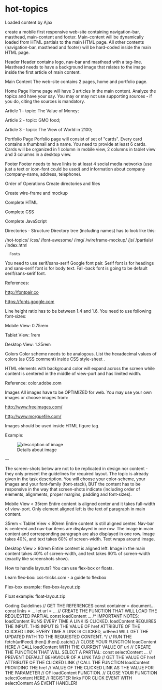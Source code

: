 # hot-topics
Loaded content by Ajax

create a mobile first responsive web-site containing navigation-bar, masthead, main-content and footer. Main-content will be dynamically loaded from HTML partials to the main HTML page. All other contents (navigation-bar, masthead and footer) will be hard-coded inside the main HTML page.

Header
Header contains logo, nav-bar and masthead with a tag-line. Masthead needs to have a background image that relates to the image inside the first article of main content.

Main Content
The web-site contains 2 pages, home and portfolio page.

Home Page
Home page will have 3 articles in the main content. Analyze the topics and have your say. You may or may not use supporting sources - if you do, citing the sources is mandatory.

Article 1 - topic: The Value of Money;

Article 2 - topic: GMO food;

Article 3 - topic: The View of World in 2100;

Portfolio Page
Porfolio page will consist of set of "cards". Every card contains a thumbnail and a name. You need to provide at least 6 cards. Cards will be organized in 1 column in mobile view, 2 columns in tablet view and 3 columns in a desktop view.

Footer
Footer needs to have links to at least 4 social media networks (use just a text or icon-font could be used) and information about company (company-name, address, telephone).

Order of Operations
Create directories and files

Create wire-frame and mockup

Complete HTML

Complete CSS

Complete JavaScript

Directories - Structure
Directory tree (including names) has to look like this:

/hot-topics/
       /css/
       /font-awesome/
       /img/
       /wireframe-mockup/
       /js/
       /partials/
       /index.html

      Fonts
You need to use serif/sans-serif Google font pair. Serif font is for headings and sans-serif font is for body text. Fall-back font is going to be default serif/sans-serif font.

References:

http://fontpair.co

https://fonts.google.com

Line height ratio has to be between 1.4 and 1.6. You need to use following font-sizes:

Mobile View: 0.75rem

Tablet View: 1rem

Desktop View: 1.25rem

Colors
Color scheme needs to be analogous. List the hexadecimal values of colors (as CSS comment) inside CSS style-sheet .

HTML elements with background color will expand across the screen while content is centered in the middle of view-port and has limited width.

Reference: color.adobe.com

Images
All images have to be OPTIMIZED for web. You may use your own images or choose images from:

http://www.freeimages.com/

http://www.morguefile.com/

Images should be used inside HTML figure tag.

Example:

<figure>
   <img src="./img/image-1.jpg" alt="description of image" /> 
   <figcaption>Details about image</figcaption>
</figure>
--

The screen-shots below are not to be replicated in design nor content - they only present the guidelines for required layout. The topic is already given in the task description. You will choose your color-scheme, your images and your font-family (font-stack), BUT the content has to be responsive in the way that screen-shots indicate (including order of elements, alignments, proper margins, padding and font-sizes).

Mobile View < 35rem
Entire content is aligned center and it takes full-width of view-port. Only element aligned left is the text of paragraph in main content.

35rem < Tablet View < 80rem
Entire content is still aligned center. Nav-bar is centered and nav-bar items are displayed in one row. The image in main content and corresponding paragraph are also displayed in one row. Image takes 40%, and text takes 60% of screen-width. Text wraps around image.

Desktop View > 80rem
Entire content is aligned left. Image in the main content takes 40% of screen-width, and text takes 60% of screen-width (exactly like screenshots show). 

How to handle layouts?
You can use flex-box or floats.

Learn flex-box: css-tricks.com - a guide to flexbox

Flex-box example: flex-box-layout.zip

Float example: float-layout.zip

Coding Guidelines
// GET THE REFERENCES
const container = document...
const links = ...
let url = ...
// CREATE THE FUNCTION THAT WILL LOAD THE REQUESTED PARTIAL
const loadContent ...
   /*
   IMPORTANT NOTES:
   loadContent RUNS EVERY TIME A LINK IS CLICKED.
   loadContent REQUIRES THE INPUT. THIS INPUT IS
   THE VALUE OF href ATTRIBUTE OF THE CLICKED LINK.
   EVERY TIME A LINK IS CLICKED, urlFeed WILL GET 
   THE UPDATED PATH TO THE REQUESTED CONTENT.
   */
   // RUN THE fetch(urlFeed).then().then().catch()
// CLOSE YOUR FUNCTION loadContent HERE
// CALL loadContent WITH THE CURRENT VALUE OF url 
// CREATE THE FUNCTION THAT WILL SELECT A PARTIAL:
const selectContent ...
   // PREVENT DEFAULT BEHAVIOUR OF A LINK TAG
   // GET THE VALUE OF href ATTRIBUTE OF THE CLICKED LINK
   // CALL THE FUNCTION loadContent PROVIDING THE href
   // VALUE OF THE CLICKED LINK AS THE VALUE FOR THE PARAMETER
   // OF loadContent FUNCTION.
// CLOSE YOUR FUNCTION selectContent HERE
// REGISTER links FOR CLICK EVENT WITH selectContent AS EVENT HANDLER!
